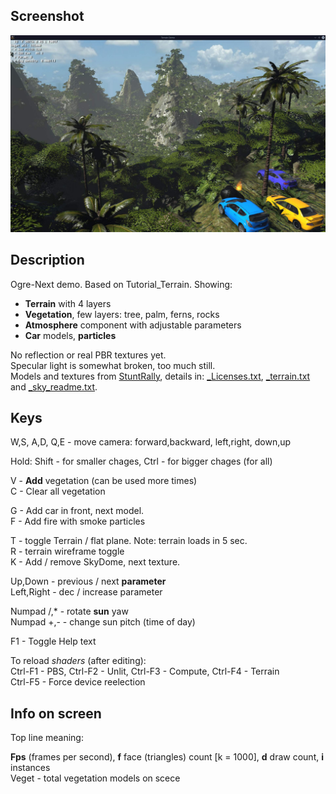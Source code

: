 ## Screenshot

![](https://github.com/cryham/ogre3ter-demo/blob/main/screen1.jpg?raw=true)


## Description

Ogre-Next demo. Based on Tutorial_Terrain.
Showing:
* **Terrain** with 4 layers
* **Vegetation**, few layers: tree, palm, ferns, rocks
* **Atmosphere** component with adjustable parameters
* **Car** models, **particles**

No reflection or real PBR textures yet.  
Specular light is somewhat broken, too much still.  
Models and textures from [StuntRally](https://github.com/stuntrally/stuntrally), details in: [_Licenses.txt](https://github.com/cryham/ogre3ter-demo/blob/main/Media/models/_Licenses.txt), [_terrain.txt](https://github.com/cryham/ogre3ter-demo/blob/main/Media/2.0/scripts/materials/Tutorial_Terrain/_terrain.txt) and [_sky_readme.txt](https://github.com/cryham/ogre3ter-demo/blob/main/Media/textures/_sky_readme.txt).

## Keys

W,S, A,D, Q,E - move camera: forward,backward, left,right, down,up

Hold: Shift - for smaller chages, Ctrl - for bigger chages  (for all)

V - **Add** vegetation (can be used more times)  
C - Clear all vegetation  

G - Add car in front, next model.  
F - Add fire with smoke particles  

T - toggle Terrain / flat plane. Note: terrain loads in 5 sec.  
R - terrain wireframe toggle  
K - Add / remove SkyDome, next texture.  

Up,Down - previous / next **parameter**  
Left,Right - dec / increase parameter  

Numpad /,* - rotate **sun** yaw  
Numpad +,- - change sun pitch (time of day)  

F1 - Toggle Help text  

To reload *shaders* (after editing):  
Ctrl-F1 - PBS,  Ctrl-F2 - Unlit,  Ctrl-F3 - Compute,  Ctrl-F4 - Terrain  
Ctrl-F5 - Force device reelection  

## Info on screen

Top line meaning:

**Fps** (frames per second), **f** face (triangles) count [k = 1000], **d** draw count, **i** instances  
Veget - total vegetation models on scece
